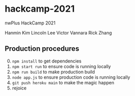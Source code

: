 # hackcamp-2021
nwPlus HackCamp 2021

Hanmin Kim 
Lincoln Lee
Victor Vannara
Rick Zhang


## Production procedures
0. `npm install` to get dependencies
1. `npm start run` to ensure code is running locally
2. `npm run build` to make production build
3. `node app.js` to ensure production code is running locally
4. `git push heroku main` to make the magic happen
5. rejoice